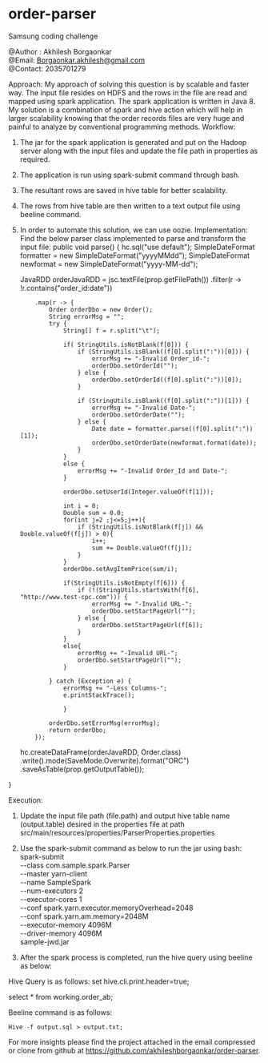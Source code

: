 # order-parser
Samsung coding challenge

@Author : Akhilesh Borgaonkar 	
@Email: Borgaonkar.akhilesh@gmail.com	
@Contact: 2035701279

Approach:
My approach of solving this question is by scalable and faster way. The input file resides on HDFS and the rows in the file are read and mapped using spark application. The spark application is written in Java 8. My solution is a combination of spark and hive action which will help in larger scalability knowing that the order records files are very huge and painful to analyze by conventional programming methods.
Workflow:
1.	The jar for the spark application is generated and put on the Hadoop server along with the input files and update the file path in properties as required.
2.	The application is run using spark-submit command through bash.
3.	The resultant rows are saved in hive table for better scalability.
4.	The rows from hive table are then written to a text output file using beeline command.
5.	In order to automate this solution, we can use oozie.
Implementation:
Find the below parser class implemented to parse and transform the input file:
public void parse() {
    hc.sql("use default");
    SimpleDateFormat formatter = new SimpleDateFormat("yyyyMMdd");
    SimpleDateFormat newformat = new SimpleDateFormat("yyyy-MM-dd");

    JavaRDD<Order> orderJavaRDD = jsc.textFile(prop.getFilePath())
            .filter(r -> !r.contains("order_id:date"))

            .map(r -> {
                Order orderDbo = new Order();
                String errorMsg = "";
                try {
                    String[] f = r.split("\t");

                    if( StringUtils.isNotBlank(f[0])) {
                        if (StringUtils.isBlank((f[0].split(":"))[0])) {
                            errorMsg += "-Invalid Order_id-";
                            orderDbo.setOrderId("");
                        } else {
                            orderDbo.setOrderId((f[0].split(":"))[0]);
                        }

                        if (StringUtils.isBlank((f[0].split(":"))[1])) {
                            errorMsg += "-Invalid Date-";
                            orderDbo.setOrderDate("");
                        } else {
                            Date date = formatter.parse((f[0].split(":"))[1]);
                            orderDbo.setOrderDate(newformat.format(date));
                        }
                    }
                    else {
                        errorMsg += "-Invalid Order_Id and Date-";
                    }

                    orderDbo.setUserId(Integer.valueOf(f[1]));

                    int i = 0;
                    Double sum = 0.0;
                    for(int j=2 ;j<=5;j++){
                        if (StringUtils.isNotBlank(f[j]) && Double.valueOf(f[j]) > 0){
                            i++;
                            sum += Double.valueOf(f[j]);
                        }
                    }
                    orderDbo.setAvgItemPrice(sum/i);

                    if(StringUtils.isNotEmpty(f[6])) {
                        if (!(StringUtils.startsWith(f[6], "http://www.test-cpc.com"))) {
                            errorMsg += "-Invalid URL-";
                            orderDbo.setStartPageUrl("");
                        } else {
                            orderDbo.setStartPageUrl(f[6]);
                        }
                    }
                    else{
                        errorMsg += "-Invalid URL-";
                        orderDbo.setStartPageUrl("");
                    }

                } catch (Exception e) {
                    errorMsg += "-Less Columns-";
                    e.printStackTrace();

                    }

                orderDbo.setErrorMsg(errorMsg);
                return orderDbo;
            });

    hc.createDataFrame(orderJavaRDD, Order.class)
            .write().mode(SaveMode.Overwrite).format("ORC")
            .saveAsTable(prop.getOutputTable());

}

Execution:
1.	Update the input file path (file.path) and output hive table name (output.table) desired in the properties file at path src/main/resources/properties/ParserProperties.properties
2.	Use the spark-submit command as below to run the jar using bash:
spark-submit \
        --class com.sample.spark.Parser \
        --master yarn-client \
        --name SampleSpark \
        --num-executors 2 \
        --executor-cores 1 \
        --conf spark.yarn.executor.memoryOverhead=2048 \
        --conf spark.yarn.am.memory=2048M \
        --executor-memory 4096M \
        --driver-memory 4096M \
       sample-jwd.jar

3.	After the spark process is completed, run the hive query using beeline as below:

Hive Query is as follows:
set hive.cli.print.header=true;

select * from working.order_ab;

Beeline command is as follows:

	Hive -f output.sql > output.txt;



For more insights please find the project attached in the email compressed or clone from github at https://github.com/akhileshborgaonkar/order-parser.
